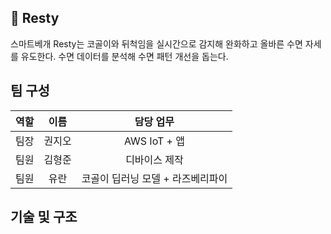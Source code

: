 ## 🛌 Resty
스마트베개 Resty는 코골이와 뒤척임을 실시간으로 감지해 완화하고 올바른 수면 자세를 유도한다. 수면 데이터를 분석해 수면 패턴 개선을 돕는다.
## 팀 구성

|역할|이름|담당 업무|
|---|:----:|:---------:|
|팀장|권지오|AWS IoT + 앱|
|팀원|김형준|디바이스 제작|
|팀원|유란|코골이 딥러닝 모델 + 라즈베리파이|

## 기술 및 구조



